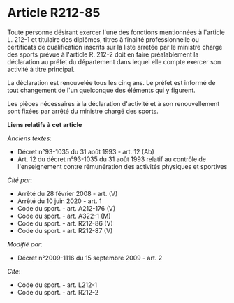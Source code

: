 # Article R212-85

Toute personne désirant exercer l'une des fonctions mentionnées à l'article L. 212-1 et titulaire des diplômes, titres à
finalité professionnelle ou certificats de qualification inscrits sur la liste arrêtée par le ministre chargé des sports
prévue à l'article R. 212-2 doit en faire préalablement la déclaration au préfet du département dans lequel elle compte
exercer son activité à titre principal. 

La déclaration est renouvelée tous les cinq ans. Le préfet est informé de tout changement de l'un quelconque des éléments qui
y figurent. 

Les pièces nécessaires à la déclaration d'activité et à son renouvellement sont fixées par arrêté du ministre chargé des
sports.

**Liens relatifs à cet article**

_Anciens textes_:

  - Décret n°93-1035 du 31 août 1993 - art. 12 (Ab)
  - Art. 12 du décret n°93-1035 du 31 août 1993 relatif au contrôle de l'enseignement contre rémunération des activités physiques et sportives

_Cité par_:

  - Arrêté du 28 février 2008 - art. (V)
  - Arrêté du 10 juin 2020 - art. 1
  - Code du sport. - art. A212-176 (V)
  - Code du sport. - art. A322-1 (M)
  - Code du sport. - art. R212-86 (V)
  - Code du sport. - art. R212-87 (V)

_Modifié par_:

  - Décret n°2009-1116 du 15 septembre 2009 - art. 2

_Cite_:

  - Code du sport. - art. L212-1
  - Code du sport. - art. R212-2
